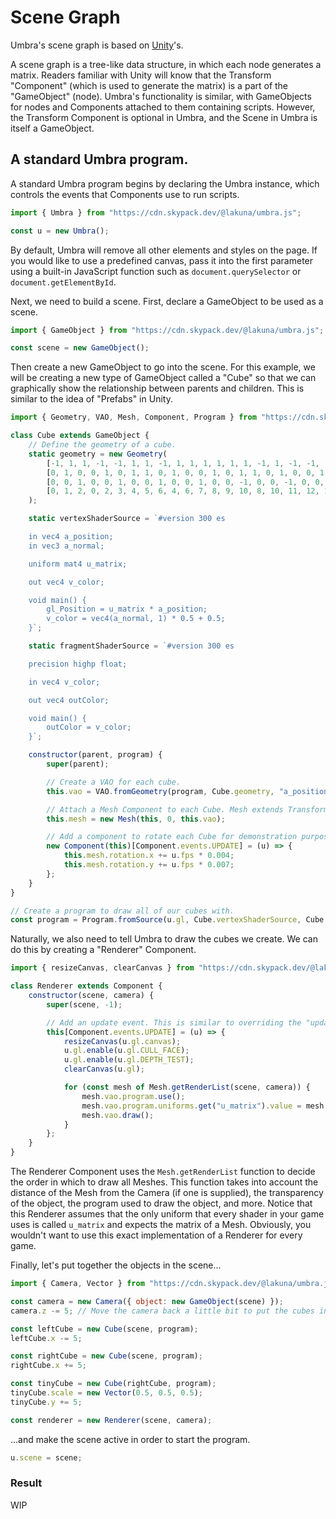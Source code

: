 # Scene Graph
Umbra's scene graph is based on [Unity](https://unity.com/)'s.

A scene graph is a tree-like data structure, in which each node generates a matrix. Readers familiar with Unity will know that the Transform "Component" (which is used to generate the matrix) is a part of the "GameObject" (node). Umbra's functionality is similar, with GameObjects for nodes and Components attached to them containing scripts. However, the Transform Component is optional in Umbra, and the Scene in Umbra is itself a GameObject.

## A standard Umbra program.
A standard Umbra program begins by declaring the Umbra instance, which controls the events that Components use to run scripts.
```js
import { Umbra } from "https://cdn.skypack.dev/@lakuna/umbra.js";

const u = new Umbra();
```
By default, Umbra will remove all other elements and styles on the page. If you would like to use a predefined canvas, pass it into the first parameter using a built-in JavaScript function such as `document.querySelector` or `document.getElementById`.

Next, we need to build a scene. First, declare a GameObject to be used as a scene.
```js
import { GameObject } from "https://cdn.skypack.dev/@lakuna/umbra.js";

const scene = new GameObject();
```

Then create a new GameObject to go into the scene. For this example, we will be creating a new type of GameObject called a "Cube" so that we can graphically show the relationship between parents and children. This is similar to the idea of "Prefabs" in Unity.
```js
import { Geometry, VAO, Mesh, Component, Program } from "https://cdn.skypack.dev/@lakuna/umbra.js";

class Cube extends GameObject {
	// Define the geometry of a cube.
	static geometry = new Geometry(
		[-1, 1, 1, -1, -1, 1, 1, -1, 1, 1, 1, 1, 1, 1, -1, 1, -1, -1, -1, -1, -1, -1, 1, -1, 1, 1, 1, 1, -1, 1, 1, -1, -1, 1, 1, -1, -1, 1, -1, -1, -1, -1, -1, -1, 1, -1, 1, 1, -1, 1, -1, -1, 1, 1, 1, 1, 1, 1, 1, -1, -1, -1, 1, -1, -1, -1, 1, -1, -1, 1, -1, 1],
		[0, 1, 0, 0, 1, 0, 1, 1, 0, 1, 0, 0, 1, 0, 1, 1, 0, 1, 0, 0, 1, 0, 1, 1, 0, 1, 0, 0, 1, 0, 1, 1, 0, 1, 0, 0, 1, 0, 1, 1, 0, 1, 0, 0, 1, 0, 1, 1],
		[0, 0, 1, 0, 0, 1, 0, 0, 1, 0, 0, 1, 0, 0, -1, 0, 0, -1, 0, 0, -1, 0, 0, -1, 1, 0, 0, 1, 0, 0, 1, 0, 0, 1, 0, 0, -1, 0, 0, -1, 0, 0, -1, 0, 0, -1, 0, 0, 0, 1, 0, 0, 1, 0, 0, 1, 0, 0, 1, 0, 0, -1, 0, 0, -1, 0, 0, -1, 0, 0, -1, 0],
		[0, 1, 2, 0, 2, 3, 4, 5, 6, 4, 6, 7, 8, 9, 10, 8, 10, 11, 12, 13, 14, 12, 14, 15, 16, 17, 18, 16, 18, 19, 20, 21, 22, 20, 22, 23]
	);

	static vertexShaderSource = `#version 300 es

	in vec4 a_position;
	in vec3 a_normal;

	uniform mat4 u_matrix;

	out vec4 v_color;

	void main() {
		gl_Position = u_matrix * a_position;
		v_color = vec4(a_normal, 1) * 0.5 + 0.5;
	}`;

	static fragmentShaderSource = `#version 300 es

	precision highp float;

	in vec4 v_color;

	out vec4 outColor;

	void main() {
		outColor = v_color;
	}`;

	constructor(parent, program) {
		super(parent);

		// Create a VAO for each cube.
		this.vao = VAO.fromGeometry(program, Cube.geometry, "a_position", null, "a_normal");

		// Attach a Mesh Component to each Cube. Mesh extends Transform.
		this.mesh = new Mesh(this, 0, this.vao);

		// Add a component to rotate each Cube for demonstration purposes.
		new Component(this)[Component.events.UPDATE] = (u) => {
			this.mesh.rotation.x += u.fps * 0.004;
			this.mesh.rotation.y += u.fps * 0.007;
		};
	}
}

// Create a program to draw all of our cubes with.
const program = Program.fromSource(u.gl, Cube.vertexShaderSource, Cube.fragmentShaderSource);
```

Naturally, we also need to tell Umbra to draw the cubes we create. We can do this by creating a "Renderer" Component.
```js
import { resizeCanvas, clearCanvas } from "https://cdn.skypack.dev/@lakuna/umbra.js";

class Renderer extends Component {
	constructor(scene, camera) {
		super(scene, -1);

		// Add an update event. This is similar to overriding the "update" method on Unity MonoBehaviour.
		this[Component.events.UPDATE] = (u) => {
			resizeCanvas(u.gl.canvas);
			u.gl.enable(u.gl.CULL_FACE);
			u.gl.enable(u.gl.DEPTH_TEST);
			clearCanvas(u.gl);

			for (const mesh of Mesh.getRenderList(scene, camera)) {
				mesh.vao.program.use();
				mesh.vao.program.uniforms.get("u_matrix").value = mesh.matrix;
				mesh.vao.draw();
			}
		};
	}
}
```
The Renderer Component uses the `Mesh.getRenderList` function to decide the order in which to draw all Meshes. This function takes into account the distance of the Mesh from the Camera (if one is supplied), the transparency of the object, the program used to draw the object, and more. Notice that this Renderer assumes that the only uniform that every shader in your game uses is called `u_matrix` and expects the matrix of a Mesh. Obviously, you wouldn't want to use this exact implementation of a Renderer for every game.

Finally, let's put together the objects in the scene...
```js
import { Camera, Vector } from "https://cdn.skypack.dev/@lakuna/umbra.js";

const camera = new Camera({ object: new GameObject(scene) });
camera.z -= 5; // Move the camera back a little bit to put the cubes in view.

const leftCube = new Cube(scene, program);
leftCube.x -= 5;

const rightCube = new Cube(scene, program);
rightCube.x += 5;

const tinyCube = new Cube(rightCube, program);
tinyCube.scale = new Vector(0.5, 0.5, 0.5);
tinyCube.y += 5;

const renderer = new Renderer(scene, camera);
```

...and make the scene active in order to start the program.
```js
u.scene = scene;
```

### Result
WIP
